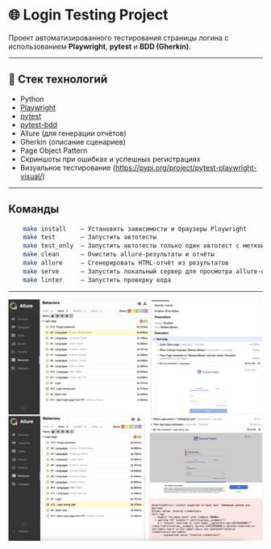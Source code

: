 # 🌐 Login Testing Project

Проект автоматизированного тестирования страницы логина с использованием **Playwright**, **pytest** и **BDD (Gherkin)**.

---

## 🧩 Стек технологий

- Python
- [Playwright](https://playwright.dev/python/)
- [pytest](https://docs.pytest.org/)
- [pytest-bdd](https://github.com/pytest-dev/pytest-bdd)
- Allure (для генерации отчётов)
- Gherkin (описание сценариев)
- Page Object Pattern
- Скриншоты при ошибках и успешных регистрациях
- Визуальное тестирование (https://pypi.org/project/pytest-playwright-visual/)

---
## Команды

```bash
	make install    — Установить зависимости и браузеры Playwright
	make test       — Запустить автотесты
	make test_only  — Запустить автотесты только один автотест с меткой only
	make clean      — Очистить allure-результаты и отчёты
	make allure     — Сгенерировать HTML-отчёт из результатов
	make serve      — Запустить локальный сервер для просмотра allure-отчёта
	make linter     — Запустить проверку кода
```

---

![Скриншот успешного теста](passed_case.jpg)
![Скриншот упавшего теста](failed_case.jpg)


